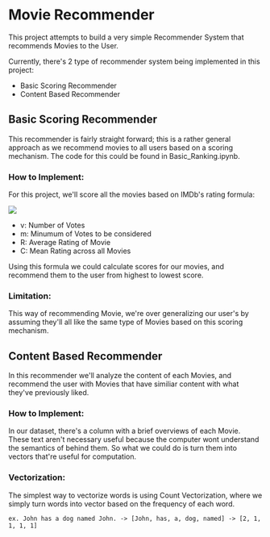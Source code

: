 # Movie Recommender
This project attempts to build a very simple Recommender System that recommends Movies to the User.

Currently, there's 2 type of recommender system being implemented in this project:
- Basic Scoring Recommender
- Content Based Recommender

## Basic Scoring Recommender
This recommender is fairly straight forward; this is a rather general approach as we recommend movies to all users based on a scoring mechanism. The code for this could be found in Basic_Ranking.ipynb.

### How to Implement:
For this project, we'll score all the movies based on IMDb's rating formula: 

<img src="https://render.githubusercontent.com/render/math?math=\large WeightedRating = \frac{v*R%2Bm*C}{v%2Bm}">

- v: Number of Votes
- m: Minumum of Votes to be considered
- R: Average Rating of Movie
- C: Mean Rating across all Movies

Using this formula we could calculate scores for our movies, and recommend them to the user from highest to lowest score.
### Limitation:
This way of recommending Movie, we're over generalizing our user's by assuming they'll all like the same type of Movies based on this scoring mechanism. 

## Content Based Recommender
In this recommender we'll analyze the content of each Movies, and recommend the user with Movies that have similiar content with what they've previously liked.

### How to Implement:
In our dataset, there's a column with a brief overviews of each Movie. These text aren't necessary useful because the computer wont understand the semantics of behind them. So what we could do is turn them into vectors that're useful for computation.

### Vectorization:
The simplest way to vectorize words is using Count Vectorization, where we simply turn words into vector based on the frequency of each word.
```
ex. John has a dog named John. -> [John, has, a, dog, named] -> [2, 1, 1, 1, 1]
```
